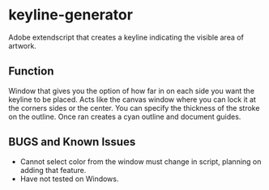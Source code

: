 # keyline-generator
Adobe extendscript that creates a keyline indicating the visible area of artwork.
## Function
Window that gives you the option of how far in on each side you want the keyline to be placed.
Acts like the canvas window where you can lock it at the corners sides or the center.
You can specify the thickness of the stroke on the outline. Once ran creates a cyan outline and document guides.
## BUGS and Known Issues
 - Cannot select color from the window must change in script, planning on adding that feature.
 - Have not tested on Windows.
